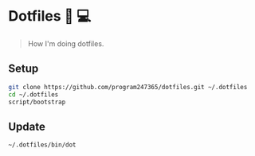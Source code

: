 # Dotfiles 🦄 💻

> How I'm doing dotfiles.

## Setup

```zsh
git clone https://github.com/program247365/dotfiles.git ~/.dotfiles
cd ~/.dotfiles
script/bootstrap
```

## Update

`~/.dotfiles/bin/dot`